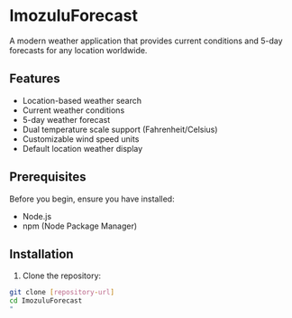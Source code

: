 # ImozuluForecast

A modern weather application that provides current conditions and 5-day forecasts for any location worldwide.

## Features

- Location-based weather search
- Current weather conditions
- 5-day weather forecast
- Dual temperature scale support (Fahrenheit/Celsius)
- Customizable wind speed units
- Default location weather display

## Prerequisites

Before you begin, ensure you have installed:
- Node.js
- npm (Node Package Manager)

## Installation

1. Clone the repository:
```bash
git clone [repository-url]
cd ImozuluForecast
"